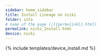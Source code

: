 ```yaml
---
sidebar: home_sidebar
title: Install Lineage on nicki
folder: info
# name of the page (/{{permalink}}.html)
permalink: nicki_Install.html
device: nicki
---
```

{% include templates/device_install.md %}
